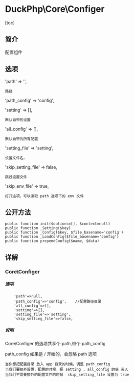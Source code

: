 # DuckPhp\Core\Configer
[toc]

## 简介

配置组件

## 选项

'path' => '',

    路径
'path_config' => 'config',

'setting' => [],

    默认自带的设置
'all_config' => [],

    默认自带的所有配置
'setting_file' => 'setting',

    设置文件名。
'skip_setting_file' => false,

    跳过设置文件
'skip_env_file' => true,

    打开这项，可以读取 path 选项下的 env 文件
## 公开方法

    public function init($options=[], $context=null)
    public function _Setting($key)
    public function _Config($key, $file_basename='config')
    public function _LoadConfig($file_basename='config')
    public function prependConfig($name, $data)
## 详解


    
### Core\Configer

##### 选项

```
    'path'=>null,
    'path_config'=>'config',    //配置路径目录
    'all_config'=>[],
    'setting'=>[],
    'setting_file'=>'setting',
    'skip_setting_file'=>false,
```

##### 说明

Core\Configer 的选项共享个 path,带个 path_config

path_config 如果是 / 开始的，会忽略 path 选项

    当你想把配置目录 放入 app 目录的时候，调整 path_config
    当我们要额外设置，配置的时候，把 setting , all_config 的值 带入
    当我们不需要额外的配置文件的时候  skip_setting_file 设置为 true

